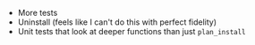 * More tests
* Uninstall (feels like I can't do this with perfect fidelity)
* Unit tests that look at deeper functions than just `plan_install`
